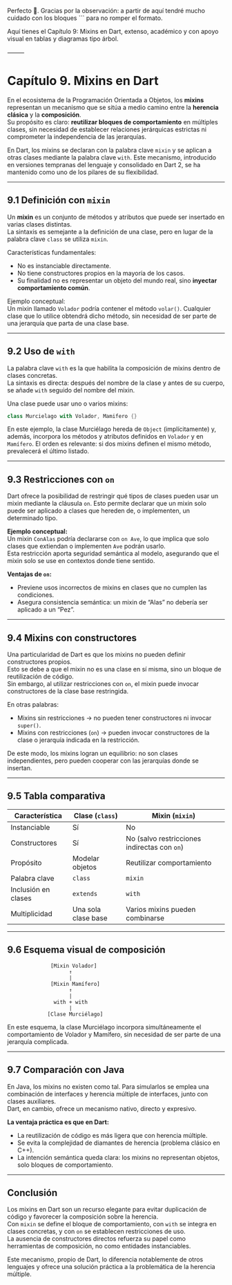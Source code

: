 Perfecto 🙌.
Gracias por la observación: a partir de aquí tendré mucho cuidado con los bloques ``` para no romper el formato.

Aquí tienes el Capítulo 9: Mixins en Dart, extenso, académico y con apoyo visual en tablas y diagramas tipo árbol.

⸻

# Capítulo 9. Mixins en Dart

En el ecosistema de la Programación Orientada a Objetos, los **mixins** representan un mecanismo que se sitúa a medio
camino entre la **herencia clásica** y la **composición**.  
Su propósito es claro: **reutilizar bloques de comportamiento** en múltiples clases, sin necesidad de establecer
relaciones jerárquicas estrictas ni comprometer la independencia de las jerarquías.

En Dart, los mixins se declaran con la palabra clave `mixin` y se aplican a otras clases mediante la palabra clave
`with`. Este mecanismo, introducido en versiones tempranas del lenguaje y consolidado en Dart 2, se ha mantenido como
uno de los pilares de su flexibilidad.

---

## 9.1 Definición con `mixin`

Un **mixin** es un conjunto de métodos y atributos que puede ser insertado en varias clases distintas.  
La sintaxis es semejante a la definición de una clase, pero en lugar de la palabra clave `class` se utiliza `mixin`.

Características fundamentales:

- No es instanciable directamente.
- No tiene constructores propios en la mayoría de los casos.
- Su finalidad no es representar un objeto del mundo real, sino **inyectar comportamiento común**.

Ejemplo conceptual:  
Un mixin llamado `Volador` podría contener el método `volar()`. Cualquier clase que lo utilice obtendrá dicho método,
sin necesidad de ser parte de una jerarquía que parta de una clase base.

---

## 9.2 Uso de `with`

La palabra clave `with` es la que habilita la composición de mixins dentro de clases concretas.  
La sintaxis es directa: después del nombre de la clase y antes de su cuerpo, se añade `with` seguido del nombre del
mixin.

Una clase puede usar uno o varios mixins:

```dart
class Murcielago with Volador, Mamifero {}
```

En este ejemplo, la clase Murciélago hereda de `Object` (implícitamente) y, además, incorpora los métodos y atributos
definidos en `Volador` y en `Mamífero`. El orden es relevante: si dos mixins definen el mismo método, prevalecerá el
último listado.

---

## 9.3 Restricciones con `on`

Dart ofrece la posibilidad de restringir qué tipos de clases pueden usar un mixin mediante la cláusula `on`. Esto
permite declarar que un mixin solo puede ser aplicado a clases que hereden de, o implementen, un determinado tipo.

**Ejemplo conceptual:**  
Un mixin `ConAlas` podría declararse con `on Ave`, lo que implica que solo clases que extiendan o implementen `Ave`
podrán usarlo.  
Esta restricción aporta seguridad semántica al modelo, asegurando que el mixin solo se use en contextos donde tiene
sentido.

**Ventajas de `on`:**

- Previene usos incorrectos de mixins en clases que no cumplen las condiciones.
- Asegura consistencia semántica: un mixin de “Alas” no debería ser aplicado a un “Pez”.

---

## 9.4 Mixins con constructores

Una particularidad de Dart es que los mixins no pueden definir constructores propios.  
Esto se debe a que el mixin no es una clase en sí misma, sino un bloque de reutilización de código.  
Sin embargo, al utilizar restricciones con `on`, el mixin puede invocar constructores de la clase base restringida.

En otras palabras:

- Mixins sin restricciones → no pueden tener constructores ni invocar `super()`.
- Mixins con restricciones (`on`) → pueden invocar constructores de la clase o jerarquía indicada en la restricción.

De este modo, los mixins logran un equilibrio: no son clases independientes, pero pueden cooperar con las jerarquías
donde se insertan.

---

## 9.5 Tabla comparativa

| Característica      | Clase (`class`)     | Mixin (`mixin`)                              |
|---------------------|---------------------|----------------------------------------------|
| Instanciable        | Sí                  | No                                           |
| Constructores       | Sí                  | No (salvo restricciones indirectas con `on`) |
| Propósito           | Modelar objetos     | Reutilizar comportamiento                    |
| Palabra clave       | `class`             | `mixin`                                      |
| Inclusión en clases | `extends`           | `with`                                       |
| Multiplicidad       | Una sola clase base | Varios mixins pueden combinarse              |

---

## 9.6 Esquema visual de composición

```
              [Mixin Volador]
                    ↑
                    |
              [Mixin Mamífero]
                    ↑
                    |
               with + with
                    |
             [Clase Murciélago]
```

En este esquema, la clase Murciélago incorpora simultáneamente el comportamiento de Volador y Mamífero, sin necesidad de
ser parte de una jerarquía complicada.

---

## 9.7 Comparación con Java

En Java, los mixins no existen como tal. Para simularlos se emplea una combinación de interfaces y herencia múltiple de
interfaces, junto con clases auxiliares.  
Dart, en cambio, ofrece un mecanismo nativo, directo y expresivo.

**La ventaja práctica es que en Dart:**

- La reutilización de código es más ligera que con herencia múltiple.
- Se evita la complejidad de diamantes de herencia (problema clásico en C++).
- La intención semántica queda clara: los mixins no representan objetos, solo bloques de comportamiento.

---

## Conclusión

Los mixins en Dart son un recurso elegante para evitar duplicación de código y favorecer la composición sobre la
herencia.  
Con `mixin` se define el bloque de comportamiento, con `with` se integra en clases concretas, y con `on` se establecen
restricciones de uso.  
La ausencia de constructores directos refuerza su papel como herramientas de composición, no como entidades
instanciables.

Este mecanismo, propio de Dart, lo diferencia notablemente de otros lenguajes y ofrece una solución práctica a la
problemática de la herencia múltiple.